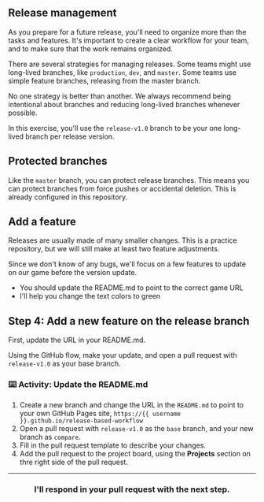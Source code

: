 ## Release management

As you prepare for a future release, you'll need to organize more than the tasks and features. It's important to create a clear workflow for your team, and to make sure that the work remains organized.

There are several strategies for managing releases. Some teams might use long-lived branches, like `production`, `dev`, and `master`. Some teams use simple feature branches, releasing from the master branch.

No one strategy is better than another. We always recommend being intentional about branches and reducing long-lived branches whenever possible.

In this exercise, you'll use the `release-v1.0` branch to be your one long-lived branch per release version.

## Protected branches

Like the `master` branch, you can protect release branches. This means you can protect branches from force pushes or accidental deletion. This is already configured in this repository.

## Add a feature

Releases are usually made of many smaller changes.  This is a practice repository, but we will still make at least two feature adjustments.

Since we don't know of any bugs, we'll focus on a few features to update on our game before the version update.

- You should update the README.md to point to the correct game URL
- I'll help you change the text colors to green

## Step 4: Add a new feature on the release branch

First, update the URL in your README.md.

Using the GitHub flow, make your update, and open a pull request with `release-v1.0` as your base branch.

### :keyboard: Activity: Update the README.md

1. Create a new branch and change the URL in the `README.md` to point to your own GitHub Pages site, `https://{{ username }}.github.io/release-based-workflow`
1. Open a pull request with `release-v1.0` as the `base` branch, and your new branch as `compare`.
1. Fill in the pull request template to describe your changes.
1. Add the pull request to the project board, using the **Projects** section on thre right side of the pull request.

<hr>
<h3 align="center">I'll respond in your pull request with the next step.</h3>
